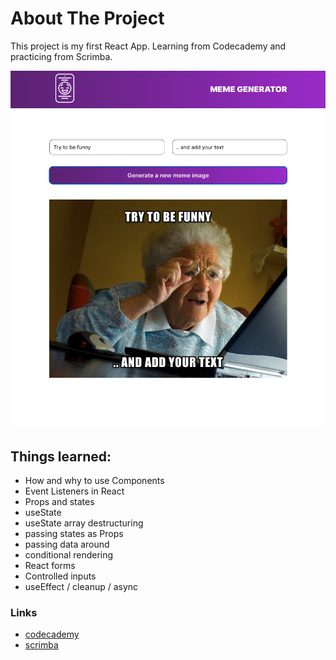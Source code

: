 # About The Project

This project is my first React App. Learning from Codecademy and practicing from Scrimba.

![This is an image](https://github.com/khadni/memegenerator/blob/master/memeGenerator%20preview.png)

## Things learned:
- How and why to use Components
- Event Listeners in React
- Props and states
- useState
- useState array destructuring
- passing states as Props
- passing data around
- conditional rendering
- React forms
- Controlled inputs
- useEffect / cleanup / async

### Links
+ [codecademy](https://codecademy.com/)
+ [scrimba](https://scrimba.com/)

